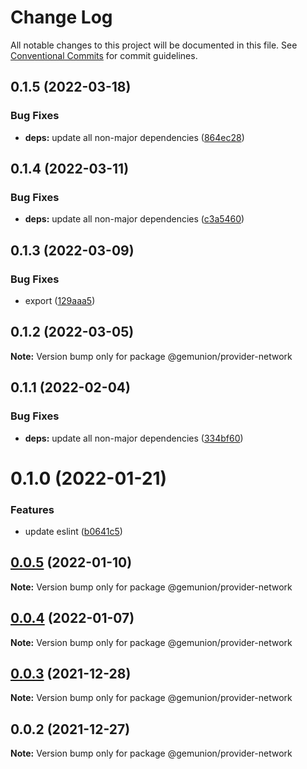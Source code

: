 # Change Log

All notable changes to this project will be documented in this file.
See [Conventional Commits](https://conventionalcommits.org) for commit guidelines.

## 0.1.5 (2022-03-18)


### Bug Fixes

* **deps:** update all non-major dependencies ([864ec28](https://github.com/gemunion/common-packages/commit/864ec28ee38a996f46c2148101c17c3f3fb06b8d))





## 0.1.4 (2022-03-11)


### Bug Fixes

* **deps:** update all non-major dependencies ([c3a5460](https://github.com/gemunion/common-packages/commit/c3a54609fe7de1cc259bff17aea9639f8193f2d7))





## 0.1.3 (2022-03-09)


### Bug Fixes

* export ([129aaa5](https://github.com/gemunion/common-packages/commit/129aaa54ac01e0eac630d7a7675277ae4cc8ed19))





## 0.1.2 (2022-03-05)

**Note:** Version bump only for package @gemunion/provider-network





## 0.1.1 (2022-02-04)


### Bug Fixes

* **deps:** update all non-major dependencies ([334bf60](https://github.com/gemunion/common-packages/commit/334bf608ae483d879f0edc1e17b64fd2b1141499))





# 0.1.0 (2022-01-21)


### Features

* update eslint ([b0641c5](https://github.com/gemunion/common-packages/commit/b0641c56905cea9c017b32b1d0ddc3672822b268))





## [0.0.5](https://github.com/gemunion/common-packages/compare/@gemunion/provider-network@0.0.4...@gemunion/provider-network@0.0.5) (2022-01-10)

**Note:** Version bump only for package @gemunion/provider-network





## [0.0.4](https://github.com/gemunion/common-packages/compare/@gemunion/provider-network@0.0.3...@gemunion/provider-network@0.0.4) (2022-01-07)

**Note:** Version bump only for package @gemunion/provider-network





## [0.0.3](https://github.com/gemunion/common-packages/compare/@gemunion/provider-network@0.0.2...@gemunion/provider-network@0.0.3) (2021-12-28)

**Note:** Version bump only for package @gemunion/provider-network





## 0.0.2 (2021-12-27)

**Note:** Version bump only for package @gemunion/provider-network
